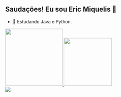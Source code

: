 ## Saudações! Eu sou Eric Miquelis 👋

- 🌱 Estudando Java e Python.

<div>
  <a href="https://github.com/EricMiquelis">
  <img height="180em" src="https://github-readme-stats.vercel.app/api?username=ericmiquelis&show_icons=true&theme=merko&include_all_commits=true&count_private=true"/>
  <img height="151em" src= "https://github-readme-stats.vercel.app/api/top-langs/?username=ericmiquelis&layout=compact&langs_count=16&theme=merko"/>
</div>
  
<div>
  <a href="https://www.linkedin.com/in/eric-paço" target="_blank"><img src="https://img.shields.io/badge/LinkedIn-0077B5?style=for-the-badge&logo=linkedin&logoColor=white" target="_blank"></a>

</div>
